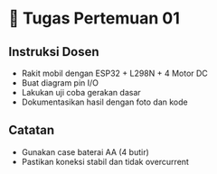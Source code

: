 # 📝 Tugas Pertemuan 01

## Instruksi Dosen
- Rakit mobil dengan ESP32 + L298N + 4 Motor DC
- Buat diagram pin I/O
- Lakukan uji coba gerakan dasar
- Dokumentasikan hasil dengan foto dan kode

## Catatan
- Gunakan case baterai AA (4 butir)
- Pastikan koneksi stabil dan tidak overcurrent
